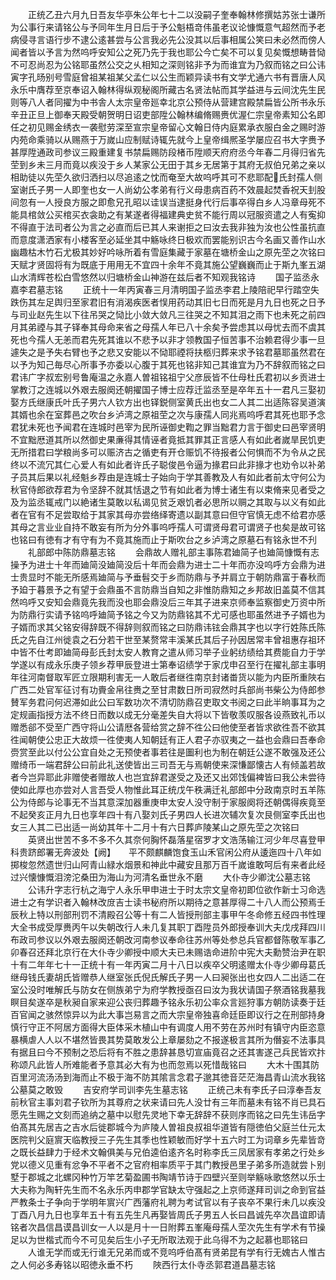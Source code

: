 <!-- { "loadSidebar": true } -->
　　正统乙丑六月九日吾友华亭朱公年七十二以没嗣子奎奉翰林修撰姑苏张士谦所为公事行来请铭公与予同年生月日后于予公魁梧竒伟虽老议论慷慨意气超然而予老病侵寻言语行步不逮公逺甚尝与公言我必先公没其以后事相属公笑曰未必然而傍人闻者皆以予言为然呜呼安知公之死乃先于我也耶公今亡矣不可以复见矣慨想畴昔恸不可忍尚忍为公铭耶虽然公交之乆相知之深则铭非予为而谁宜为乃叙而铭之曰公讳寅字孔旸别号雪庭曾祖某祖某父孟仁以公生而颖异读书有文学尤通六书有晋唐人风永乐中膺荐至京奉诏入翰林得纵观秘阁所藏古名贤法帖而其学益进与云间沈先生民则等八人者同擢为中书舎人太宗皇帝廵幸北京公预侍从营建宫殿禁扁皆公所书永乐辛丑正旦上御奉天殿受朝贺明日诏吏部陞公翰林编脩赐赉优渥仁宗皇帝素知公名即任之初见赐金绣衣一袭慰劳深至宣宗皇帝留心文翰日侍内庭累承衣服白金之赐时游内苑命乘骑以从赐燕于万嵗山应制赋诗辄先就今上皇帝缉熈圣学屡应召书大字赉予甚厚陞通政司参议三殿重建复书禁扁赐防段楮币陞顺天府府丞今年春二月得归省先茔到乡未三月而竟以疾没于乡人某家公无田于其乡无居第于其府无叔伯兄弟之亲以相助徒以先茔久欲归洒扫以尽追逺之忱而奄至大故呜呼其可不悲耶配氏封孺人侧室谢氏子男一人即奎也女一人尚幼公孝弟有行义母患病百药不效晨起焚香祝天刲股间忽有一人授良方服之即愈兄孔昭以诖误当逮挺身代行后事卒得白乡人冯章母死不能具棺敛公买棺买衣衾助之有某遂者得福建典史贫不能行周以冠服资遣之人有寃抑不得直于法司者公为言之必直而后已其人来谢拒之曰汝去我非独为汝也公性虽抗直而意度潇洒家有小楼客至必延坐其中觞咏终日极欢而罢能别识古今名画又善作山水幽趣枯木竹石尤极其妙好吟咏所着有雪庭集藏于家墓在塘桥金山之原先茔之次铭曰天赋才贤固将有为既底于用用无不宜四十余年不竟其施公望巍巍而止于斯九峯五湖山水清辉苍松白雪悠然以归塘桥金山神游在兹后者不知观我铭诗
　　国子监丞永嘉李君墓志铭
　　正统十一年丙寅春三月清明国子监丞李君上陵陪祀早行踏空失跌伤其左足舆归至家君旧有消渴疾医者悮用药动其旧七日而死是月九日也死之日予与司业赵先生以下往吊哭之恸比小敛大敛凡三往哭之不知其泪之雨下也未死之前四月其弟禋与其子铎奉其母命来省之母孺人年已八十余矣予尝虑其以母忧去而不虞其死也今孺人无恙而君先死其谁以不悲予以非才领教国子恒苦事不治赖君得少事一旦遽失之是予失右臂也予之悲又安能以不恸耶禋将扶柩归葬来求予铭君墓耶虽然君在以予为知己毎尽心所事予亦委以心腹于其死也铭非知己其谁宜为乃不辞叙而铭之曰君讳广字叔宏别号鲁庵温之永嘉人曽祖铭祖宁父彦辰皆不仕母杜氏君初以乡贡进士掌教汀之连城以外艰去服阕还朝擢国子博士应荐迁监丞至是卒年五十一君凡三娶初娶方氏继康氏叶氏子男六人钦方出也铎鋭侧室黄氏出也女二人其二出适陈容吴道演其婿也余在室葬邑之吹台乡泸湾之原祖茔之次与康孺人同兆焉呜呼君其死也耶予念君犹未死也予闻君在连城时邑宰为民所诬御史鞫之罪当黜君力言于御史曰邑宰贤明不宜黜厯道其所以然御史果亷得其情诬者竟抵其罪其正言感人有如此者嵗旱民饥吏无所措君曰学粮尚多可以赈济古之循吏有开仓赈饥不待报者公何惧而不为令从之民终以不流冗其仁心爱人有如此者许氏子聪俊邑令逼为掾君曰此非掾才也劝令以补弟子员其后果以礼经魁乡荐由是连城士子始向于学其善教及人有如此者前太守何公为秋官侍郎欲荐君为令坚辞不就其恬退之节有如此者为博士诸生有以束脩来见者受之及为监丞辄戒门以絶诸生莫敢以私谒见贫乏艰饥者必思所以赒之其取与以义有如此者在官有不足尝取给于其家其母亦尝络绎寄遗以副其意曰但守官慎无虑不给君亦感其母之言业业自持不敢妄有所为分外事呜呼孺人可谓贤母君可谓贤子也矣是故可铭也铭曰有徳有才有守有为不竟其施而止于斯吹台之乡泸湾之原墓石有铭永世不刋
　　礼部郎中陈防鼎墓志铭
　　会鼎故人赠礼部主事陈君廸简子也廸简慷慨有志操予为进士十年而廸简没廸简没后十年而会鼎为进士二十年而亦没呜呼方会鼎为进士贵显时不能无所感焉廸简与予垂髫交于乡而防鼎与予并肩立于朝防鼎富于春秋而予廹于暮景予之有望于会鼎虽不言防鼎当自知之非惟防鼎知之乡邦故旧盖莫不信其然呜呼又安知会鼎竟先我而没也耶会鼎没后三年其子进来京师奉监察御史万资中所为防鼎行实请予铭呜呼廸简予铭之今又为防鼎铭其不尤可感也耶虽然进予子婿也为子婿而求其父铭安得辞既不得辞则叙而铭之曰防鼎讳铉会鼎其字也以字行姓陈氏陈氏之先自江州徙袁之石分若干世至某赘常丰溪某氏其后子孙因居常丰曾祖惠存祖环中皆不仕考即廸简母彭氏封太安人教育之遣从师习举子业躬纺绩给其费能自力于学学遂以有成永乐庚子领乡荐甲辰登进士第奉诏绩学于家戊申召至行在擢礼部主事明年往河南督取军匠立限期利害无一人敢后者继徃南京封诸畨货以能为内臣所重陜右广西二处官军征讨有功賷金帛往赉之至甘肃数日所司寂然时兵部尚书柴公为侍郎参賛军务君问何迟滞如此公曰军数功次不清切防鼎召吏取文书阅之曰此半晌事耳为之定规画指授方法不终日而数以成无分毫差失自大将以下皆敬羡叹服各设燕致礼币以赠悉郤不受至广西守将山公请厯各营给赏之辞不徃公曰他使至者皆求欲徃吾不欲其徃闻朝使公忠正大故烦一徃使夷人知朝廷有正人君子亦驭夷之一益也会鼎曰吾奉命赍赏至此以付公公宜自处之无预使者事若往是圗利也为制在朝廷公遂不敢强及还公赠绮币一端君辞公曰前此礼送使皆出三司吾无与焉朝使来深慊鄙懐古人有倾盖若故者今岂异耶此非赠使者赠故人也岂宜辞君遂受之及还又出郊饯偏裨皆曰我公未尝待使如此厚也亦尝对人言吾受人物惟此耳正统戊午秩满迁礼部郎中分政南京时五羊陈公为侍郎与论事无不当其意深加器重庚申太安人没守制于家服阕将还朝偶得疾竟至不起癸亥正月九日也享年四十有八娶刘氏子男四人长进次辅次复次艮侧室李氏出也女三人其二已出适一尚幼其年十二月十有六日葬庐陵某山之原先茔之次铭曰
　　英贤出世苦不多不多不久其奈何胸怀磊落星宿罗才文浩荡输江河少年尽喜登甲科贵跻郎署无奔波处【阙】　　平不颇麒麟饱食玉山禾官闲公府从逶迤四十八年如掷梭忽然遗世归山阿青山緑水烟景和神此中藏安且那万百千嵗谁敢呵后有来者此经过兴懐慷慨泪滂沱桑田为海山为河清名垂世永不磨
　　大仆寺少卿沈公墓志铭
　　公讳升字志行杭之海宁人永乐甲申进士于时太宗文皇帝初即位欲作新士习命选进士之有学识者入翰林改庻吉士读书秘府所以期待之意甚厚得二十八人而公预焉壬辰秋上特以刑部刑罚不清殿召公等十有二人皆授刑部主事甲午冬命修五经四书性理大全书成受厚赉丙午以失朝改行人未几复其职丁酉陞员外郎授奉训大夫戊戌拜四川布政司参议以外艰去服阕还朝改河南参议奉命往苏州等处参总兵官都督陈敬军事乙卯春召还拜北京行在大仆寺少卿授中顺大夫已未赐诰命进阶中宪大夫勳赞治尹在职十有二年年七十一正统十有一年丙寅二月十八日以疾卒父明逺赠太仆寺少卿母葛氏继母钱氏妻胡氏皆赠恭人继室张氏倪氏解氏子男一人曰昶张出也女四人二出适二在室公没时唯解氏与防女在侧族弟宁为府学教授亟召曰汝为我状请国子祭酒铭我墓我瞑目矣遂卒是秋昶自家来迎公丧归葬趣予铭永乐初公率众言廵狩事方朝防读奏于廷百官闻之骇然惊异以为此大事岂易言之而大宗皇帝独喜命廷臣即议行之在刑部持身慎行守正不阿居方面得大臣体采木植山中有调度人用不劳在苏州时有镇守内臣恣意暴横虐人人以不堪然皆畏其势莫敢发公上章屡劾之不报遂极言其所为僭妄不法事具有据且曰今不预制之恐后将有不胜之患辞甚恳切宣庙竟召之还其害遂己兵民皆欢抃称颂凡此皆人所难能者予意其必大有为也而忽焉以死惜哉铭曰
　　大木十围其防百里河流汤汤到海而止不极于海不防其隂言念君子邈其徳音茫茫海昌青山流水我铭公墓莫之敢毁
　　吉安府学司训李先生墓志铭
　　正统己未有李氏子曰淳奉吾友前秋官主事刘君子钦所为其尊府之状来请曰先人没廿有三年而墓未有铭不肖已具石愿先生赐之文刻而追纳之墓中以慰先灵地下幸无辞辞不获则序而铭之曰先生讳岳字伯髙其先居吉之吉水后徙郡城今为庐陵人曽祖良叔祖华道皆有隠徳伯父庭兰仕元太医院判父庭賔天临教授三子先生其季也性颖敏而好学十五六时工为词章乡先辈皆竒之既长益肆力于经术文翰俱美与兄伯逵伯逺齐名时称李氏三凤居家有孝弟之行处乡党以德义见重有忿争不平者不之官府相率质平于其门教授邑里子弟多所造就尝卜别墅于郡城之北螺冈种竹万竿艺菊盈圃书陶靖节诗于四壁兴至则举觞咏歌悠然以乐士大夫称为陶轩先生而不名永乐丙申郡学官缺太守强起之上京师遂拜司训之命到官益严教条士子争向于学明年賔兴广西藩府礼聘为考试官以有子丧卒不果行未几以疾没丁酉八月九日也享年五十有五先生凡再娶皆周氏子男五人长曰昌诚先卒次昌谊即请铭者次昌信昌谟昌训女一人以是月十一日附葬五峯庵母孺人茔次先生有学术有节操足以为世楷式而今不可见矣后生小子无所取法观于此乌得不为之起慕也耶铭曰
　　人谁无学而或无行谁无兄弟而或不竞呜呼伯髙有贤弟昆有学有行无媿古人惟古之人何必多寿铭以昭徳永垂不朽
　　陜西行太仆寺丞郭君道昌墓志铭
